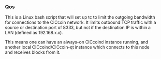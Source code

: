 ### Qos ###

This is a Linux bash script that will set up tc to limit the outgoing bandwidth for connections to the CICcoin network. It limits outbound TCP traffic with a source or destination port of 8333, but not if the destination IP is within a LAN (defined as 192.168.x.x).

This means one can have an always-on CICcoind instance running, and another local CICcoind/CICcoin-qt instance which connects to this node and receives blocks from it.
